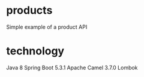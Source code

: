 # products
Simple example of a product API

# technology
Java 8
Spring Boot 5.3.1
Apache Camel 3.7.0
Lombok
